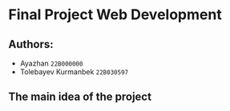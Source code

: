 # Final Project Web Development

## Authors:

- Ayazhan `22B000000`
- Tolebayev Kurmanbek `22B030597`

## The main idea of the project
